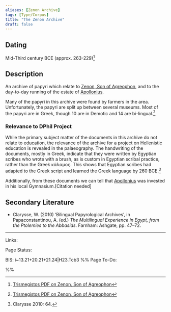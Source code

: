 ```yaml
---
aliases: [Zenon Archive]
tags: [Type/Corpus]
title: "The Zenon Archive" 
draft: false
---
```


## Dating
Mid-Third century BCE (approx. 263-229)[^2]

## Description
An archive of papyri which relate to [Zenon, Son of Agreophon](Zenon-Son-of-Agreophon.md), and to the day-to-day running of the estate of [Apollonius](Apollonius-(Dioiketes).md). 

Many of the papyri in this archive were found by farmers in the area. Unfortunately, the papyri are split up between several museums. Most of the papyri are in Greek, though 10 are in Demotic and 14 are bi-lingual.[^3]


### Relevance to DPhil Project
While the primary subject matter of the documents in this archive do not relate to education, the relevance of the archive for a project on Hellenistic education is revealed in the palaeography. The handwriting of the documents, mostly in Greek, indicate that they were written by Egyptian scribes who wrote with a brush, as is custom in Egyptian scribal practice, rather than the Greek κάλαμος. This shows that Egyptian scribes had adapted to the Greek script and learned the Greek language by 260 BCE.[^1] 

Additionally, from these documents we can tell that [Apollonius](Apollonius-(Dioiketes).md) was invested in his local Gymnasium.[Citation needed]



## Secondary Literature
- Clarysse, W. (2010) ‘Bilingual Papyrological Archives’, in Papaconstantinou, A. (ed.) _The Multilingual Experience in Egypt, from the Ptolemies to the Abbasids_. Farnham: Ashgate, pp. 47–72.



--- 
Links: 

Page Status: 

BIS: i~13.21+20.21+21.24|H23.Tcb3
%%
Page To-Do:

%%




[^1]: Clarysse 2010: 64.
[^2]: [Trismegistos PDF on Zenon, Son of Agreophon](https://www.trismegistos.org/arch/archives/pdf/256.pdf)
[^3]:  [Trismegistos PDF on Zenon, Son of Agreophon](https://www.trismegistos.org/arch/archives/pdf/256.pdf)